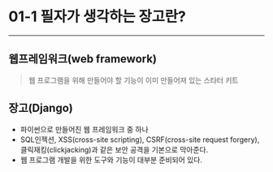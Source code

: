 # 01-1 필자가 생각하는 장고란?
------------
## 웹프레임워크(web framework)
> 웹 프로그램을 위해 만들어야 할 기능이 이미 만들어져 있는 스타터 키트
## 장고(Django)
* 파이썬으로 만들어진 웹 프레임워크 중 하나   
* SQL인젝션, XSS(cross-site scripting), CSRF(cross-site request forgery), 클릭재킹(clickjacking)과 같은 보안 공격을 기본으로 막아준다.   
* 웹 프로그램 개발을 위한 도구와 기능이 대부분 준비되어 있다.    






